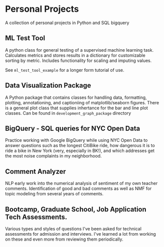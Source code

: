 # Personal Projects
A collection of personal projects in Python and SQL bigquery

## ML Test Tool
A python class for general testing of a supervised machine learning task. Calculates metrics and stores results in a dictionary for customizable sorting by metric. Includes functionality for scaling and imputing values. 

See `ml_test_tool_example` for a longer form tutorial of use. 

## Data Visualization Package
A Python package that contains classes for handling data, formatting, plotting, annotationing, and captioniing of matplotlib/seaborn figures. There is a general plot class that supplies inhertance for the bar and line plot classes. Can be found in `development_graph_package` directory

## BigQuery - SQL queries for NYC Open Data
Practice working with Google BigQuery while using NYC Open Data to answer questions such as the longest CitiBike ride, how dangerous it is to ride a bike in New York (very, especially in BK!), and which addresses get the most noise complaints in my neighborhood. 

## Comment Analyzer 
NLP early work into the numerical analysis of sentiment of my own teacher comments. Identification of good and bad comments as well as NMF for topic modeling from several years of comments. 

## Bootcamp, Graduate School, Job Application Tech Assessments. 
Various types and styles of questions I've been asked for technical assessments for admission and interviews. I've learned a lot from working on these and even more from reviewing them periodically. 
